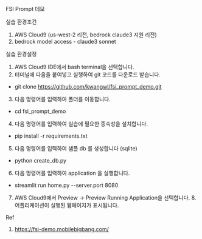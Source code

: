 FSI Prompt 데모

실습 환경조건
1. AWS Cloud9 (us-west-2 리전, bedrock claude3 지원 리전)
2. bedrock model access - claude3 sonnet

실습 환경설정
1. AWS Cloud9 IDE에서 bash terminal을 선택합니다.
2. 터미널에 다음을 붙여넣고 실행하여 git 코드를 다운로드 받습니다.
- git clone https://github.com/kwangwl/fsi_prompt_demo.git
3. 다음 명령어를 입력하여 폴더를 이동합니다.
- cd fsi_prompt_demo
4. 다음 명령어를 입력하여 실습에 필요한 종속성을 설치합니다.
- pip install -r requirements.txt
5. 다음 명령어를 입력하여 샘플 db 를 생성합니다 (sqlite)
- python create_db.py
6. 다음 명령어를 입력하여 application 을 실행합니다.
- streamlit run home.py --server.port 8080
7. AWS Cloud9에서 Preview -> Preview Running Application을 선택합니다.
8.어플리케이션이 실행된 웹페이지가 표시됩니다.

Ref
1. https://fsi-demo.mobilebigbang.com/
